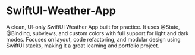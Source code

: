# SwiftUI-Weather-App
A clean, UI-only SwiftUI Weather App built for practice. It uses @State, @Binding, subviews, and custom colors with full support for light and dark modes. Focuses on layout, code refactoring, and modular design using SwiftUI stacks, making it a great learning and portfolio project.
